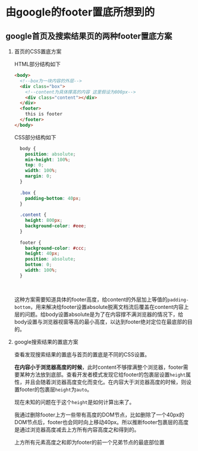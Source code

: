 # 由google的footer置底所想到的

## google首页及搜索结果页的两种footer置底方案

1. 首页的CSS置底方案

   HTML部分结构如下

   ```HTML
   <body>
     <!--box为一块内容的外层-->
     <div class="box">
       <!--content为具体撑高的内容 这里假设为800px-->
       <div class="content"></div>
     </div>
     <footer>
       this is footer
     </footer>
   </body>
   ```

   CSS部分结构如下

   ```css
     body {
       position: absolute;
       min-height: 100%;
       top: 0;
       width: 100%;
       margin: 0;
     }
     
     .box {
       padding-bottom: 40px;
     }
     
     .content {
       height: 800px;
       background-color: #eee;
     }
     
     footer {
       background-color: #ccc;
       height: 40px;
       position: absolute;
       bottom: 0;
       width: 100%;
     }
   ```

   ​


   这种方案需要知道具体的footer高度，给content的外层加上等值的`padding-bottom`，用来解决给footer设置absolute脱离文档流后覆盖在content内容上层的问题。给body设置absolute是为了在内容撑不满浏览器的情况下，给body设置与浏览器视窗等高的最小高度，以达到footer绝对定位在最底部的目的。

2. google搜索结果的置底方案

   查看发现搜索结果的置底与首页的置底是不同的CSS设置。

   **在内容小于浏览器高度的时候**，此时content不够撑满整个浏览器，footer需要某种方法放到底部。查看开发者模式发现它给footer的包裹层设置`height`属性，并且会随着浏览器高度变化而变化。在内容大于浏览器高度的时候，则设置footer的包裹层`height`为`auto`。

   现在未知的问题在于这个`height`是如何计算出来了。

   我通过删除footer上方一些带有高度的DOM节点，比如删除了一个40px的DOM节点后，footer也会同时向上移动40px。所以推断footer包裹层的高度是通过浏览器高度减去上方所有内容高度之和得到的。

   上方所有元素高度之和即为footer的前一个兄弟节点的最底部位置